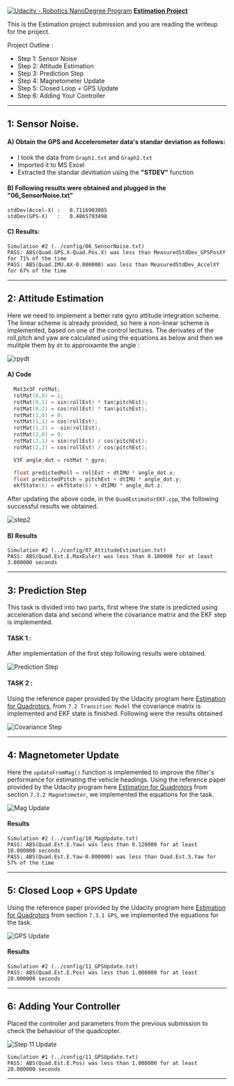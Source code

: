 [![Udacity - Robotics NanoDegree Program](https://github.com/spirosrap/flyingcar/blob/master/udacity.jpg)](https://www.udacity.com/course/flying-car-nanodegree--nd787) **[Estimation Project](https://github.com/scifiswapnil/Udacity-Autonomous-Flight-Engineer/tree/main/Estimation-Project)**

This is the Estimation project submission and you are reading the writeup for the project.

Project Outline :

 - Step 1: Sensor Noise
 - Step 2: Attitude Estimation
 - Step 3: Prediction Step
 - Step 4: Magnetometer Update
 - Step 5: Closed Loop + GPS Update
 - Step 6: Adding Your Controller


---

## **1:** Sensor Noise.

#### A) Obtain the GPS and Accelerometer data's standar deviation as follows: 

- I took the data from `Graph1.txt` and `Graph2.txt` 
- Imported it to MS Excel 
- Extracted the standar devitiation using the **"STDEV"** function

#### B) Following results were obtained and plugged in the "06_SensorNoise.txt"

```
stdDev(Accel-X) :   0.7116903005
stdDev(GPS-X)   :   0.4865793498
```

#### C) Results:

```
Simulation #2 (../config/06_SensorNoise.txt)
PASS: ABS(Quad.GPS.X-Quad.Pos.X) was less than MeasuredStdDev_GPSPosXY for 71% of the time
PASS: ABS(Quad.IMU.AX-0.000000) was less than MeasuredStdDev_AccelXY for 67% of the time
```
---

## **2:** Attitude Estimation

Here we need to implement a better rate gyro attitude integration scheme. The linear scheme is already provided, so here a non-linear scheme is implemented, based on one of the control lectures. The derivates of the roll,pitch and yaw are calculated using the equations as below and then we mulitple them by `dt` to approixamte the angle :

![rpydt](image/../images/rpydt.png)

#### A) Code 

```cpp
  Mat3x3F rotMat;
  rotMat(0,0) = 1;
  rotMat(0,1) = sin(rollEst) * tan(pitchEst);
  rotMat(0,2) = cos(rollEst) * tan(pitchEst);
  rotMat(1,0) = 0;
  rotMat(1,1) = cos(rollEst);
  rotMat(1,2) = -sin(rollEst);
  rotMat(2,0) = 0;
  rotMat(2,1) = sin(rollEst) / cos(pitchEst);
  rotMat(2,2) = cos(rollEst) / cos(pitchEst);

  V3F angle_dot = rotMat * gyro;

  float predictedRoll = rollEst + dtIMU * angle_dot.x;
  float predictedPitch = pitchEst + dtIMU * angle_dot.y;
  ekfState(6) = ekfState(6) + dtIMU * angle_dot.z;
```
After updating the above code, in the `QuadEstimatorEKF.cpp`, the following successful results we obtained. 

![step2](image/../images/step2.png)

#### B) Results 

```
Simulation #2 (../config/07_AttitudeEstimation.txt)
PASS: ABS(Quad.Est.E.MaxEuler) was less than 0.100000 for at least 3.000000 seconds
```

---

## **3:** Prediction Step

This task is divided into two parts, first where the state is predicted using acceleration data and second where the covariance matrix and the EKF step is implemented. 

#### TASK 1 : 

After implementation of the first step following results were obtained. 

![Prediction Step](image/../images/predt.png)

#### TASK 2 :

Using the reference paper provided by the Udacity program here [Estimation for Quadrotors](https://www.overleaf.com/read/vymfngphcccj#/54894644/), from `7.2 Transition Model` the covariance matrix is implemented and EKF state is finished. Following were the results obtained

![Covariance Step](image/../images/covMatGraph.png)

---

## **4:** Magnetometer Update

Here the `updateFromMag()` function is implemented to improve the filter's performance for estimating the vehicle headings. Using the reference paper provided by the Udacity program here [Estimation for Quadrotors](https://www.overleaf.com/read/vymfngphcccj#/54894644/) from section `7.3.2 Magnetometer`, we implemented the equations for the task. 

![Mag Update](image/../images/mag.png)

#### Results 

```
Simulation #2 (../config/10_MagUpdate.txt)
PASS: ABS(Quad.Est.E.Yaw) was less than 0.120000 for at least 10.000000 seconds
PASS: ABS(Quad.Est.E.Yaw-0.000000) was less than Quad.Est.S.Yaw for 57% of the time
```

---

## **5:** Closed Loop + GPS Update

Using the reference paper provided by the Udacity program here [Estimation for Quadrotors](https://www.overleaf.com/read/vymfngphcccj#/54894644/) from section `7.3.1 GPS`, we implemented the equations for the task. 

![GPS Update](image/../images/gps.png)

#### Results 

```
Simulation #2 (../config/11_GPSUpdate.txt)
PASS: ABS(Quad.Est.E.Pos) was less than 1.000000 for at least 20.000000 seconds
```

---

## **6:** Adding Your Controller

Placed the controller and parameters from the previous submission to check the behaviour of the quadcopter.

![Step 11 Update](image/../images/step11.png)

```
Simulation #1 (../config/11_GPSUpdate.txt)
PASS: ABS(Quad.Est.E.Pos) was less than 1.000000 for at least 20.000000 seconds
```

---
